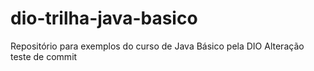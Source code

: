 # dio-trilha-java-basico
Repositório para exemplos do curso de Java Básico pela DIO
Alteração teste de commit
